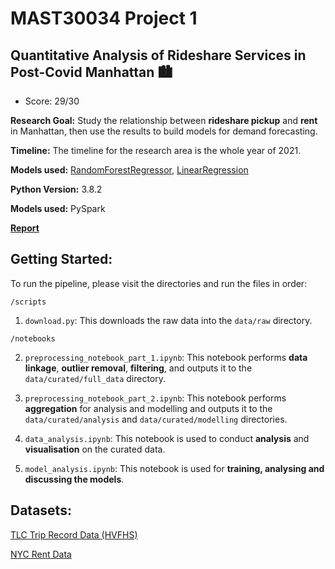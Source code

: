 # MAST30034 Project 1
## Quantitative Analysis of Rideshare Services in Post-Covid Manhattan 🏙

- Score: 29/30

**Research Goal:** Study the relationship between **rideshare pickup** and **rent** in Manhattan, then use the results to build models for demand forecasting.

**Timeline:** The timeline for the research area is the whole year of 2021.

**Models used:** [RandomForestRegressor](https://spark.apache.org/docs/latest/api/python/reference/api/pyspark.ml.regression.RandomForestRegressor.html), [LinearRegression](https://spark.apache.org/docs/latest/api/python/reference/api/pyspark.ml.regression.LinearRegression.html)

**Python Version:** 3.8.2

**Models used:** PySpark

[**Report**](https://www.overleaf.com/read/wcqtyychqkkw)

## Getting Started:
To run the pipeline, please visit the directories and run the files in order:

`/scripts`

1. `download.py`: This downloads the raw data into the `data/raw` directory.

`/notebooks`

2. `preprocessing_notebook_part_1.ipynb`: This notebook performs **data linkage**, **outlier removal**, **filtering**, and outputs it to the `data/curated/full_data` directory.

3. `preprocessing_notebook_part_2.ipynb`: This notebook performs **aggregation** for analysis and modelling and outputs it to the `data/curated/analysis` and `data/curated/modelling` directories.

3. `data_analysis.ipynb`: This notebook is used to conduct **analysis** and **visualisation** on the curated data.

4. `model_analysis.ipynb`: This notebook is used for **training, analysing and discussing the models**.

## Datasets:

[TLC Trip Record Data (HVFHS)](https://www1.nyc.gov/site/tlc/about/tlc-trip-record-data.page)

[NYC Rent Data](https://streeteasy.com/blog/data-dashboard/)
